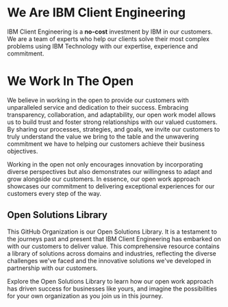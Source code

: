 # We Are IBM Client Engineering
IBM Client Engineering is a **no-cost** investment by IBM in our customers. We are a team of experts who help our clients solve their most complex problems using IBM Technology with our expertise, experience and commitment. 

# We Work In The Open
We believe in working in the open to provide our customers with unparalleled service and dedication to their success. Embracing transparency, collaboration, and adaptability, our open work model allows us to build trust and foster strong relationships with our valued customers. By sharing our processes, strategies, and goals, we invite our customers to truly understand the value we bring to the table and the unwavering commitment we have to helping our customers achieve their business objectives. 

Working in the open not only encourages innovation by incorporating diverse perspectives but also demonstrates our willingness to adapt and grow alongside our customers. In essence, our open work approach showcases our commitment to delivering exceptional experiences for our customers every step of the way.

## Open Solutions Library
This GitHub Organization is our Open Solutions Library. It is a testament to the journeys past and present that IBM Client Engineering has embarked on with our customers to deliver value. This comprehensive resource contains a library of solutions across domains and industries, reflecting the diverse challenges we've faced and the innovative solutions we've developed in partnership with our customers.

Explore the Open Solutions Library to learn how our open work approach has driven success for businesses like yours, and imagine the possibilities for your own organization as you join us in this journey.
